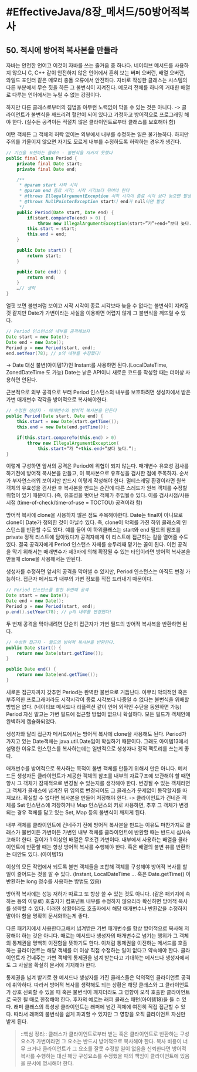 # #EffectiveJava/8장_메서드/50방어적복사

## 50. 적시에 방어적 복사본을 만들라

자바는 안전한 언어고 이것이 자바를 쓰는 즐거움 중 하나다. 네이티브 메서드를 사용하지 않으니 C, C++ 같이 안전하지 않은 언어에서 흔히 보는 버퍼 오버런, 배열 오버런, 와일드 포인터 같은 메모리 충돌 오류에서 안전하다. 자바로 작성한 클래스는 시스템의 다른 부분에서 무슨 짓을 하든 그 불변식이 지켜진다. 메모리 전체를 하나의 거대한 배열로 다루는 언어에서는 누릴 수 없는 강점이다. 

하지만 다른 클래스로부터의 침범을 아무런 노력없이 막을 수 있는 것은 아니다. 
-> 클라이언트가 불변식을 깨뜨리려 혈안이 되어 있다고 가정하고 방어적으로 프로그래밍 해야 한다. (실수든 공격이든 적절치 않은 클라이언트로부터 클래스를 보호해야 함)


어떤 객체든 그 객체의 허락 없이는 외부에서 내부를 수정하는 일은 불가능하다. 하지만 주의를 기울이지 않으면 자기도 모르게 내부를 수정하도록 허락하는 경우가 생긴다.

```java
// 기간을 표현하는 클래스 - 불변식을 지키지 못했다
public final class Period {
	private final Date start;
	private final Date end;

	/**
	 * @param start 시작 시각
	 * @param end 종료 시각; 시작 시각보다 뒤여야 한다
	 * @throws IllegalArgumentException 시작 시각이 종료 시각 보다 늦으면 발생
	 * @throws NullPointerException start나 end가 null이면 발생
	 */
	public Period(Date start, Date end) {
		if(start.compareTo(end) > 0) {
			throw new IllegalArgumentException(start+”가”+end+”보다 늦다.”);
		this.start = start;
		this.end = end;
	}

	public Date start() {
		return start;
	}

	public Date end() {
		return end;
	}
	…// 생략
}
```

얼핏 보면 불변처럼 보이고 시작 시각이 종료 시각보다 늦을 수 없다는 불변식이 지켜질것 같지만 Date가 가변이라는 사실을 이용하면 어렵지 않게 그 불변식을 깨뜨릴 수 있다.

```java
// Period 인스턴스의 내부를 공격해보자
Date start = new Date();
Date end = new Date();
Period p = new Period(start, end);
end.setYear(78); // p의 내부를 수정했다!
```

-> Date 대신 불변(아이템17)인 Instant를 사용하면 된다.(LocalDateTime, ZonedDateTime 도 가능) Date는 낡은 API이니 새로운 코드를 작성할 때는 더이상 사용하면 안된다.

근본적으로 외부 공격으로 부터 Period 인스턴스의 내부를 보호하려면 생성자에서 받은 가변 매개변수 각각을 방어적으로 복사해야한다.

```java
// 수정한 생성자 - 매개변수의 방어적 복사본을 만든다
public Period(Date start, Date end) {
	this.start = new Date(start.getTime());
	this.end = new Date(end.getTime());

	if(this.start.compareTo(this.end) > 0)
		throw new IllegalArgumentException(
			this.start+”가 “+this.end+”보다 늦다.”);
}
```

이렇게 구성하면 앞서의 공격은 Period에 위협이 되지 않는다.
매개변수 유효성 검사를 하기전에 방어적 복사본을 만들고, 이 복사본으로 유효성을 검사한 점에 주목하자. 순서가 부자연스러워 보이지만 반드시 이렇게 작성해야 한다. 멀티스레딩 환경이라면 원복 객체의 유효성을 검사한 후 복사본을 만드는 순간에 다른 스레드가 원복 객체를 수정할 위험이 있기 때문이다. (즉, 유효성을 벗어난 객체가 주입될수 있다. 이를 검사시점/사용시점 (time-of-check/time-of-use = TOCTOU) 공격이라 함)

방어적 복사에 clone을 사용하지 않은 점도 주목해야한다. Date는 final이 아니므로 clone이 Date가 정의한 것이 아닐수 있다. 즉, clone이 악의를 가진 하위 클래스의 인스턴스를 반환할 수도 있다. 예를 들어 이 하위클래스는 start와 end 필드의 참조를 private 정적 리스트에 담아뒀다가 공격자에게 이 리스트에 접근하는 길을 열어줄 수도 있다. 결국 공격자에게 Period 인스턴스 자체를 송두리째 맡기는 꼴이 된다. 이런 공격을 막기 위해서는 매개변수가 제3자에 의해 확장될 수 있는 타입이라면 방어적 복사본을 만들때 clone을 사용해서는 안된다.


생성자를 수정하면 앞서의 공격을 막아낼 수 있지만, Period 인스턴스는 아직도 변경 가능하다. 접근자 메서드가 내부의 가변 정보를 직접 드러내기 때문이다. 

```java
// Period 인스턴스를 향한 두번째 공격
Date start = new Date();
Date end = new Date();
Period p = new Period(start, end);
p.end().setYear(78); // p의 내부를 변경했다!
```

두 번재 공격을 막아내려면 단순히 접근자가 가변 필드의 방어적 복사복을 반환하면 된다.

```java
// 수상한 접근자 - 필드의 방어적 복사본을 반환한다.
public Date start() {
	return new Date(start.getTime());
}

public Date end() {
	return new Date(end.getTime());
}
```


새로운 접근자까지 갖추면 Period는 완벽한 불변으로 거듭난다. 아무리 악의적인 혹은 부주의한 프로그래머라도 시작시각이 종료 시각보다 나중일 수 없다는 불변식을 위배할 방법은 없다. (네이티브 메서드나 리플렉션 같이 언어 외적인 수단을 동원하면 가능)
Period 자신 말고는 가변 필드에 접근할 방법이 없으니 확실하다. 모든 필드가 객체안에 완벽하게 캡슐화되었다.

생성자와 달리 접근자 메서드에서는 방어적 복사에 clone을 사용해도 된다. Period가 가지고 있는 Date객체는 java.util.Date임이 확실하기 때문이다. 그래도 아이템13에서 설명한 이유로 인스턴스를 복사하는데는 일반적으로 생성자나 정적 팩토리를 쓰는게 좋다.

매개변수를 방어적으로 복사하는 목적이 불변 객체를 만들기 위해서 만은 아니다. 메서드든 생성자든 클라이언트가 제공한 객체의 참조를 내부의 자료구조에 보관해야 할 때면 항시 그 객체가 잠재적으로 변경될 수 있는지를 생각해야 한다. 변경될 수 있는 객체라면 그 객체가 클래스에 넘겨진 뒤 임의로 변경되어도 그 클래스가 문제없이 동작할지를 따져보라. 확실할 수 없다면 복사본을 만들어 저장해야 한다. 
-> 클라이언트가 건네준 객체를 Set 인스턴스에 저장하거나 Map 인스턴스의 키로 사용하면, 추후 그 객체가 변경되는 경우 객체를 담고 있는 Set, Map 등의 불변식이 깨지게 된다. 


내부 객체를 클라이언트에 건네주기 전에 방어적 복사본을 만드는 이유도 마찬가지로 클래스가 불변이든 가변이든 가변인 내부 객체를 클라이언트에 반환할 때는 반드시 심사숙고해야 한다. 길이가 1 이상인 배열은 무조건 가변이다. 내부에서 사용하는 배열을 클라이언트에 반환할 때는 항상 방어적 복사를 수행해야 한다. 혹은 배열의 불변 뷰를 반환하는 대안도 있다. (아이템15)

이상의 모든 작업에서 되도록 불변 객체들을 조합해 객체를 구성해야 방어적 복사를 할 일이 줄어드는 것을 알 수 있다. (Instant, LocalDateTime … 혹은 Date.getTime() 이 반환하는 long 정수를 사용하는 방법도 있음)

방어적 복사에는 성능 저하가 따르고 또 항상 쓸 수 있는 것도 아니다. (같은 패키지에 속하는 등의 이유로) 호출자가 컴포넌트 내부를 수정하지 않으리라 확신하면 방어적 복사를 생략할 수 있다. 이러한 상황이라도 호출자에서 해당 매개변수나 반환값을 수정하지 말아야 함을 명확히 문서화하는게 좋다.

다른 패키지에서 사용한다고해서 넘겨받은 가변 매개변수를 항상 방어적으로 복사해 저장해야 하는 것은 아니다. 때로는 메서드나 생성자의 매개변수로 넘기는 행위가 그 객체의 통제권을 명백히 이전함을 뜻하기도 한다. 이처럼 통제권을 이전하는 메서드를 호출하는 클라이언트는 해당 객체를 더 이상 직접 수정하는 일이 없다고 약속해야 한다.  클라이언트가 건네주는 가변 객체의 통제권을 넘겨 받는다고 기대하는 메서드나 생성자에서도 그 사실을 확실히 문서에 기재해야 한다.

통제권을 넘겨 받기로 한 메서드나 생성자를 가진 클래스들은 악의적인 클라이언트 공격에 취약하다. 따라서 방어적 복사를 생략해도 되는 상황은 해당 클래스와 그 클라이언트가 상호 신뢰할 수 있을 때 혹은 불변식이 깨지더라도 그 영향이 오직 호출한 클라이언트로 국한 될 때로 한정해야 한다. 후자의 예로는 래퍼 클래스 패턴(아이템18)을 들 수 있다. 래퍼 클래스의 특성상 클라이언트는 래퍼에 넘긴 객체에 여전히 직접 접근할 수 있다. 따라서 래퍼의 불변식을 쉽게 파괴할 수 있지만 그 영향을 오직 클라이언트 자신만 받게 된다.

> ::핵심 정리:: 
> 클래스가 클라이언트로부터 받는 혹은 클라이언트로 반환하는 구성요소가 가변이라면 그 요소는 반드시 방어적으로 복사해야 한다. 복사 비용이 너무 크거나 클라이언트가 그 요소를 잘못 수정할 일이 없음을 신뢰한다면 방어적 복사를 수행하는 대신 해당 구성요소를 수정했을 때의 책임이 클라이언트에 있음을 문서에 명시해야 한다.





